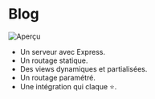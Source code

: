 # Blog

![Aperçu](integration/images/apercu.png "Aperçu")

- Un serveur avec Express.
- Un routage statique.
- Des views dynamiques et partialisées.
- Un routage paramétré.
- Une intégration qui claque :star:.



